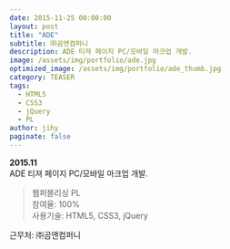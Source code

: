 ```yaml
---
date: 2015-11-25 00:00:00
layout: post
title: "ADE"
subtitle: ㈜곰앤컴퍼니
description: ADE 티져 페이지 PC/모바일 마크업 개발.
image: /assets/img/portfolio/ade.jpg
optimized_image: /assets/img/portfolio/ade_thumb.jpg
category: TEASER
tags:
  - HTML5
  - CSS3
  - jQuery
  - PL
author: jihy
paginate: false
---
```

<!-- <img src="https://66.media.tumblr.com/144811775240b64c42792b9f41b04a1e/tumblr_p3tataDghI1x3wc1uo1_1280.png" alt=""> -->
**2015.11** <br>
ADE 티져 페이지 PC/모바일 마크업 개발.

> 웹퍼블리싱 PL <br>
참여율: 100% <br>
사용기술: HTML5, CSS3, jQuery

근무처: ㈜곰앤컴퍼니